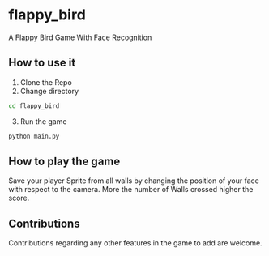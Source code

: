 # flappy_bird
A Flappy Bird Game With Face Recognition 

## How to use it
1. Clone the Repo 
2. Change directory
```bash 
cd flappy_bird
```

3. Run the game
```bash 
python main.py
```

## How to play the game
Save your player Sprite from all walls by changing the position of your face with respect to the camera. 
More the number of Walls crossed higher the score.

## Contributions
Contributions regarding any other features in the game to add are welcome.

